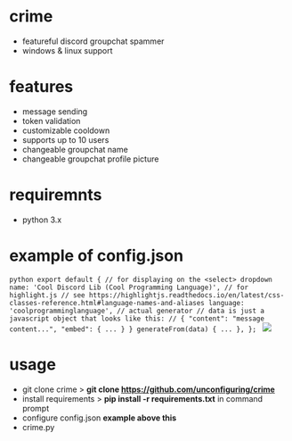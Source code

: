 # crime 
- featureful discord groupchat spammer
- windows & linux support

# features 
- message sending
- token validation
- customizable cooldown
- supports up to 10 users
- changeable groupchat name
- changeable groupchat profile picture

# requiremnts 
- python 3.x

# example of config.json
```python export default { // for displaying on the <select> dropdown name: 'Cool Discord Lib (Cool Programming Language)', // for highlight.js // see https://highlightjs.readthedocs.io/en/latest/css-classes-reference.html#language-names-and-aliases language: 'coolprogramminglanguage', // actual generator // data is just a javascript object that looks like this: // { "content": "message content...", "embed": { ... } } generateFrom(data) { ... }, }; ```
![](https://files.offshore.cat/AULPEOFZ.png)


# usage
- git clone crime > **git clone https://github.com/unconfiguring/crime**
- install requirements > **pip install -r requirements.txt** in command prompt
- configure config.json **example above this**
- crime.py


